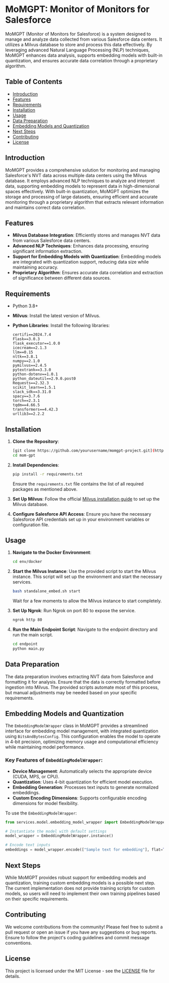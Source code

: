 # MoMGPT: Monitor of Monitors for Salesforce

MoMGPT (Monitor of Monitors for Salesforce) is a system designed to manage and analyze data collected from various Salesforce data centers. It utilizes a Milvus database to store and process this data effectively. By leveraging advanced Natural Language Processing (NLP) techniques, MoMGPT enhances data analysis, supports embedding models with built-in quantization, and ensures accurate data correlation through a proprietary algorithm.

## Table of Contents

- [Introduction](#introduction)
- [Features](#features)
- [Requirements](#requirements)
- [Installation](#installation)
- [Usage](#usage)
- [Data Preparation](#data-preparation)
- [Embedding Models and Quantization](#embedding-models-and-quantization)
- [Next Steps](#next-steps)
- [Contributing](#contributing)
- [License](#license)

## Introduction

MoMGPT provides a comprehensive solution for monitoring and managing Salesforce's NVT data across multiple data centers using the Milvus database. It employs advanced NLP techniques to analyze and interpret data, supporting embedding models to represent data in high-dimensional spaces effectively. With built-in quantization, MoMGPT optimizes the storage and processing of large datasets, ensuring efficient and accurate monitoring through a proprietary algorithm that extracts relevant information and maintains correct data correlation.

## Features

- **Milvus Database Integration**: Efficiently stores and manages NVT data from various Salesforce data centers.
- **Advanced NLP Techniques**: Enhances data processing, ensuring significant information extraction.
- **Support for Embedding Models with Quantization**: Embedding models are integrated with quantization support, reducing data size while maintaining accuracy.
- **Proprietary Algorithm**: Ensures accurate data correlation and extraction of significance between different data sources.

## Requirements

- Python 3.8+
- **Milvus**: Install the latest version of Milvus.
- **Python Libraries**: Install the following libraries:

  ```
  certifi==2024.7.4
  Flask==3.0.3
  flask_executor==1.0.0
  icecream==2.1.3
  llm==0.15
  nltk==3.8.1
  numpy==2.1.0
  pymilvus==2.4.5
  pytextrank==3.3.0
  python-dotenv==1.0.1
  python_dateutil==2.9.0.post0
  Requests==2.32.3
  scikit_learn==1.5.1
  slack_sdk==3.31.0
  spacy==3.7.6
  torch==2.3.1
  tqdm==4.66.5
  transformers==4.42.3
  urllib3==2.2.2
  ```

## Installation

1. **Clone the Repository**:
   ```bash
   [git clone https://github.com/yourusername/momgpt-project.git](https://github.com/JoelMartinezSalesforce/mom-gpt.git)
   cd mom-gpt
   ```

2. **Install Dependencies**:
   ```bash
   pip install -r requirements.txt
   ```

   Ensure the `requirements.txt` file contains the list of all required packages as mentioned above.

3. **Set Up Milvus**:
   Follow the official [Milvus installation guide](https://milvus.io/docs/v2.0.x/install_standalone-docker.md) to set up the Milvus database.

4. **Configure Salesforce API Access**:
   Ensure you have the necessary Salesforce API credentials set up in your environment variables or configuration file.

## Usage

1. **Navigate to the Docker Environment**:
   ```bash
   cd env/docker
   ```

2. **Start the Milvus Instance**:
   Use the provided script to start the Milvus instance. This script will set up the environment and start the necessary services.
   ```bash
   bash standalone_embed.sh start
   ```

   Wait for a few moments to allow the Milvus instance to start completely.

3. **Set Up Ngrok**:
   Run Ngrok on port 80 to expose the service.
   ```bash
   ngrok http 80
   ```

4. **Run the Main Endpoint Script**:
   Navigate to the endpoint directory and run the main script.
   ```bash
   cd endpoint
   python main.py
   ```

## Data Preparation

The data preparation involves extracting NVT data from Salesforce and formatting it for analysis. Ensure that the data is correctly formatted before ingestion into Milvus. The provided scripts automate most of this process, but manual adjustments may be needed based on your specific requirements.

## Embedding Models and Quantization

The `EmbeddingModelWrapper` class in MoMGPT provides a streamlined interface for embedding model management, with integrated quantization using `BitsAndBytesConfig`. This configuration enables the model to operate in 4-bit precision, optimizing memory usage and computational efficiency while maintaining model performance.

### Key Features of `EmbeddingModelWrapper`:

- **Device Management**: Automatically selects the appropriate device (CUDA, MPS, or CPU).
- **Quantization**: Uses 4-bit quantization for efficient model execution.
- **Embedding Generation**: Processes text inputs to generate normalized embeddings.
- **Custom Encoding Dimensions**: Supports configurable encoding dimensions for model flexibility.

To use the `EmbeddingModelWrapper`:

```python
from services.model.embedding_model_wrapper import EmbeddingModelWrapper

# Instantiate the model with default settings
model_wrapper = EmbeddingModelWrapper.instance()

# Encode text inputs
embeddings = model_wrapper.encode(["Sample text for embedding"], flat=True)
```

## Next Steps

While MoMGPT provides robust support for embedding models and quantization, training custom embedding models is a possible next step. The current implementation does not provide training scripts for custom models, so users will need to implement their own training pipelines based on their specific requirements.

## Contributing

We welcome contributions from the community! Please feel free to submit a pull request or open an issue if you have any suggestions or bug reports. Ensure to follow the project's coding guidelines and commit message conventions.

## License

This project is licensed under the MIT License - see the [LICENSE](LICENSE) file for details.
